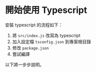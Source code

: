 # 開始使用 Typescript

安裝 typescript 的流程如下：

1. 將 `src/index.js` 改寫為 typescript
2. 加入設定檔 `tsconfig.json` 到專案根目錄
3. 修改 `package.json`
4. 嘗試編譯

以下將一步步說明。

